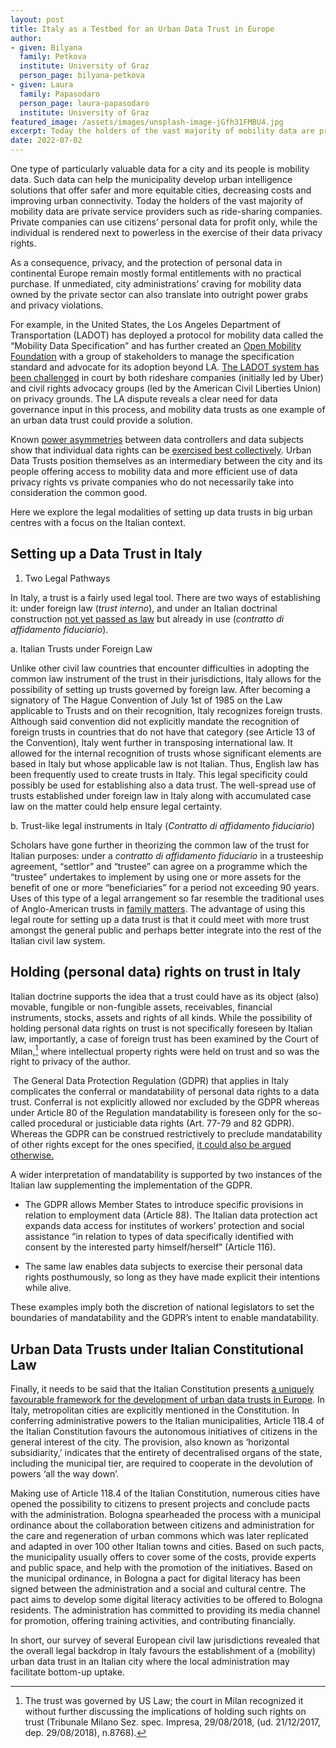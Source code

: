 ```yaml
---
layout: post
title: Italy as a Testbed for an Urban Data Trust in Europe
author:
- given: Bilyana
  family: Petkova
  institute: University of Graz
  person_page: bilyana-petkova
- given: Laura
  family: Papasodaro
  person_page: laura-papasodaro
  institute: University of Graz
featured_image: /assets/images/unsplash-image-jGfh31FMBU4.jpg
excerpt: Today the holders of the vast majority of mobility data are private service providers such as ride-sharing companies. Urban Data Trusts position themselves as an intermediary between the city and its people offering access to mobility data and more efficient use of data privacy rights vs private companies who do not necessarily take into consideration the common good. 
date: 2022-07-02
---
```


One type of particularly valuable data for a city and its people is
mobility data. Such data can help the municipality develop urban
intelligence solutions that offer safer and more equitable cities,
decreasing costs and improving urban connectivity. Today the holders of
the vast majority of mobility data are private service providers such as
ride-sharing companies. Private companies can use citizens’ personal
data for profit only, while the individual is rendered next to powerless
in the exercise of their data privacy rights.

As a consequence, privacy, and the protection of personal data in
continental Europe remain mostly formal entitlements with no practical
purchase. If unmediated, city administrations’ craving for mobility data
owned by the private sector can also translate into outright power grabs
and privacy violations.

For example, in the United States, the Los Angeles Department of
Transportation (LADOT) has deployed a protocol for mobility data called
the “Mobility Data Specification” and has further created an [Open
Mobility Foundation](https://www.openmobilityfoundation.org/) with a
group of stakeholders to manage the specification standard and advocate
for its adoption beyond LA. [The LADOT system has been
challenged](https://epic.org/documents/sanchez-v-los-angeles-department-of-transportation/)
in court by both rideshare companies (initially led by Uber) and civil
rights advocacy groups (led by the American Civil Liberties Union) on
privacy grounds. The LA dispute reveals a clear need for data governance
input in this process, and mobility data trusts as one example of an
urban data trust could provide a solution.

Known [power asymmetries](https://academic.oup.com/idpl/article/9/4/236/5579842)
between data controllers and data subjects show that individual data
rights can be [exercised best
collectively](https://ir.lawnet.fordham.edu/ulj/vol47/iss4/1/). Urban
Data Trusts position themselves as an intermediary between the city and
its people offering access to mobility data and more efficient use of
data privacy rights vs private companies who do not necessarily take
into consideration the common good.

Here we explore the legal modalities of setting up data trusts in big
urban centres with a focus on the Italian context.

  
## Setting up a Data Trust in Italy

1. Two Legal Pathways

In Italy, a trust is a fairly used legal tool. There are two ways of
establishing it: under foreign law (*trust interno*), and under an
Italian doctrinal construction [not yet passed as
law](https://www.senato.it/leg/18/BGT/Schede/Ddliter/52177.htm) but
already in use (*contratto di affidamento fiduciario*).

  a. Italian Trusts under Foreign Law

  Unlike other civil law countries that encounter difficulties in
  adopting the common law instrument of the trust in their
  jurisdictions, Italy allows for the possibility of setting up trusts
  governed by foreign law.  After becoming a signatory of The Hague
  Convention of July 1st of 1985 on the Law applicable to Trusts and
  on their recognition, Italy recognizes foreign trusts. Although said
  convention did not explicitly mandate the recognition of foreign
  trusts in countries that do not have that category (see Article 13
  of the Convention), Italy went further in transposing international
  law. It allowed for the internal recognition of trusts whose
  significant elements are based in Italy but whose applicable law is
  not Italian. Thus, English law has been frequently used to create
  trusts in Italy. This legal specificity could possibly be used for
  establishing also a data trust. The well-spread use of trusts
  established under foreign law in Italy along with accumulated case
  law on the matter could help ensure legal certainty.

  b. Trust-like legal instruments in Italy (*Contratto di affidamento
fiduciario*)

  Scholars have gone further in theorizing the common law of the trust
  for Italian purposes: under a *contratto di affidamento fiduciario*
  in a trusteeship agreement, “settlor” and “trustee” can agree on a
  programme which the “trustee” undertakes to implement by using one
  or more assets for the benefit of one or more “beneficiaries” for a
  period not exceeding 90 years. Uses of this type of a legal
  arrangement so far resemble the traditional uses of Anglo-American
  trusts in
  [family matters](https://www.fondazioneforensebolognese.it/files/eventi_file/materiali_su_il_contratto_di_affidamento_fiduciario.pdf).
  The advantage of using this legal route for setting up a data trust
  is that it could meet with more trust amongst the general public and
  perhaps better integrate into the rest of the Italian civil law
  system.

## Holding (personal data) rights on trust in Italy

Italian doctrine supports the idea that a trust could have as its object
(also) movable, fungible or non-fungible assets, receivables, financial
instruments, stocks, assets and rights of all kinds. While the
possibility of holding personal data rights on trust is not specifically
foreseen by Italian law, importantly, a case of foreign trust has been
examined by the Court of Milan,[^1] where intellectual property rights
were held on trust and so was the right to privacy of the author.

[^1]: The trust was governed by US Law; the court in Milan recognized it
without further discussing the implications of holding such rights on
trust (Tribunale Milano Sez. spec. Impresa, 29/08/2018, (ud. 21/12/2017,
dep. 29/08/2018), n.8768).

 The General Data Protection Regulation (GDPR) that applies in Italy
complicates the conferral or mandatability of personal data rights to a
data trust. Conferral is not explicitly allowed nor excluded by the GDPR
whereas under Article 80 of the Regulation mandatability is foreseen
only for the so-called procedural or justiciable data rights (Art. 77-79
and 82 GDPR). Whereas the GDPR can be construed restrictively to
preclude mandatability of other rights except for the ones specified,
[it could also be argued
otherwise.](https://papers.ssrn.com/abstract=4061726)

A wider interpretation of mandatability is supported by two instances
of the Italian law supplementing the implementation of the GDPR.

* The GDPR allows Member States to introduce specific provisions in
  relation to employment data (Article 88). The Italian data protection
  act expands data access for institutes of workers’ protection and
  social assistance “in relation to types of data specifically
  identified with consent by the interested party himself/herself”
  (Article 116).

* The same law enables data subjects to exercise their personal data
  rights posthumously, so long as they have made explicit their
  intentions while alive.

These examples imply both the discretion of national legislators to set
the boundaries of mandatability and the GDPR’s intent to enable
mandatability.

## Urban Data Trusts under Italian Constitutional Law

Finally, it needs to be said that the Italian Constitution presents [a
uniquely favourable framework for the development of urban data trusts
in Europe](https://papers.ssrn.com/sol3/papers.cfm?abstract_id=4018512).
In Italy, metropolitan cities are explicitly mentioned in the
Constitution. In conferring administrative powers to the Italian
municipalities, Article 118.4 of the Italian Constitution favours the
autonomous initiatives of citizens in the general interest of the city.
The provision, also known as ‘horizontal subsidiarity,’ indicates that
the entirety of decentralised organs of the state, including the
municipal tier, are required to cooperate in the devolution of powers
‘all the way down’.

Making use of Article 118.4 of the Italian Constitution, numerous cities
have opened the possibility to citizens to present projects and conclude
pacts with the administration. Bologna spearheaded the process with a
municipal ordinance about the collaboration between citizens and
administration for the care and regeneration of urban commons which was
later replicated and adapted in over 100 other Italian towns and cities.
Based on such pacts, the municipality usually offers to cover some of
the costs, provide experts and public space, and help with the promotion
of the initiatives. Based on the municipal ordinance, in Bologna a pact
for digital literacy has been signed between the administration and a
social and cultural centre. The pact aims to develop some digital
literacy activities to be offered to Bologna residents. The
administration has committed to providing its media channel for
promotion, offering training activities, and contributing financially.

In short, our survey of several European civil law jurisdictions
revealed that the overall legal backdrop in Italy favours the
establishment of a (mobility) urban data trust in an Italian city where
the local administration may facilitate bottom-up uptake.

